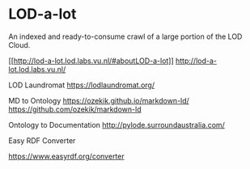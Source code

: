 # LOD-a-lot

An indexed and ready-to-consume crawl of a large portion of the LOD Cloud.

[[http://lod-a-lot.lod.labs.vu.nl/#aboutLOD-a-lot]]
http://lod-a-lot.lod.labs.vu.nl/

LOD Laundromat
https://lodlaundromat.org/

MD to Ontology
https://ozekik.github.io/markdown-ld/
https://github.com/ozekik/markdown-ld 

Ontology to Documentation
http://pylode.surroundaustralia.com/

Easy RDF Converter

https://www.easyrdf.org/converter
